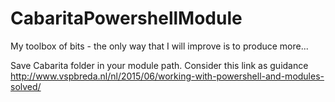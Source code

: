 CabaritaPowershellModule
========================

My toolbox of bits - the only way that I will improve is to produce more...

Save Cabarita folder in your module path. Consider this link as guidance http://www.vspbreda.nl/nl/2015/06/working-with-powershell-and-modules-solved/



